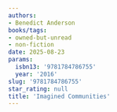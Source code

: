 ```yaml
---
authors:
- Benedict Anderson
books/tags:
- owned-but-unread
- non-fiction
date: 2025-08-23
params:
  isbn13: '9781784786755'
  year: '2016'
slug: '9781784786755'
star_rating: null
title: 'Imagined Communities'
---
```



<!--more-->
